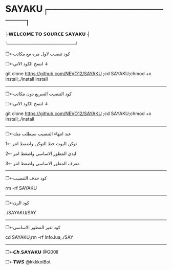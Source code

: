 # SAYAKU┌─────────────────────┐

 ├𝗪𝗘𝗟𝗖𝗢𝗠𝗘 𝗧𝗢 𝗦𝗢𝗨𝗥𝗖𝗘 𝗦𝗔𝗬𝗔𝗞𝗨 ┤

 └─────────────────────┘

❒⇠كود تنصيب لاول مره مع مكاتب  

❒⇠انسخ الكود الاتي ↓

git clone https://github.com/NEVO12/SAYAKU ;cd SAYAKU;chmod +x install;./install install

-------------------------------------------------------------

❒⇠كود التنصيب السريع دون مكاتب

❒⇠انسخ الكود الاتي ↓

git clone https://github.com/NEVO12/SAYAKU ;cd SAYAKU;chmod +x install;./install

-------------------------------------------------------------

❒⇠عند انتهاء التنصيب سيطلب منك 

1⇠ توكن البوت حط التوكن واضغط انتر

2⇠ ايدي المطور الاساسي واضغط انتر

3⇠ معرف المطور الاساسي واضغط انتر

-------------------------------------------------------------

❒⇠كود حذف التنصيب

rm -rf SAYAKU

-------------------------------------------------------------

❒⇠كود الرن

./SAYAKU/SAY

-------------------------------------------------------------

❒⇠كود تغير المطور الاساسي 

cd SAYAKU;rm -rf Info.lua;./SAY

-------------------------------------------------------------

❒⇠𝘾𝙝.𝗦𝗔𝗬𝗔𝗞𝗨 @G00ll

❒⇠𝙏𝙒𝙎 @kkkkoiBot
